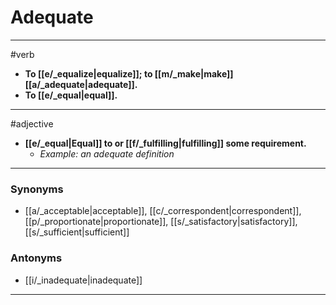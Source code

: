 # Adequate
---
#verb
- **To [[e/_equalize|equalize]]; to [[m/_make|make]] [[a/_adequate|adequate]].**
- **To [[e/_equal|equal]].**
---
#adjective
- **[[e/_equal|Equal]] to or [[f/_fulfilling|fulfilling]] some requirement.**
	- _Example: an adequate definition_
---
### Synonyms
- [[a/_acceptable|acceptable]], [[c/_correspondent|correspondent]], [[p/_proportionate|proportionate]], [[s/_satisfactory|satisfactory]], [[s/_sufficient|sufficient]]
### Antonyms
- [[i/_inadequate|inadequate]]
---
